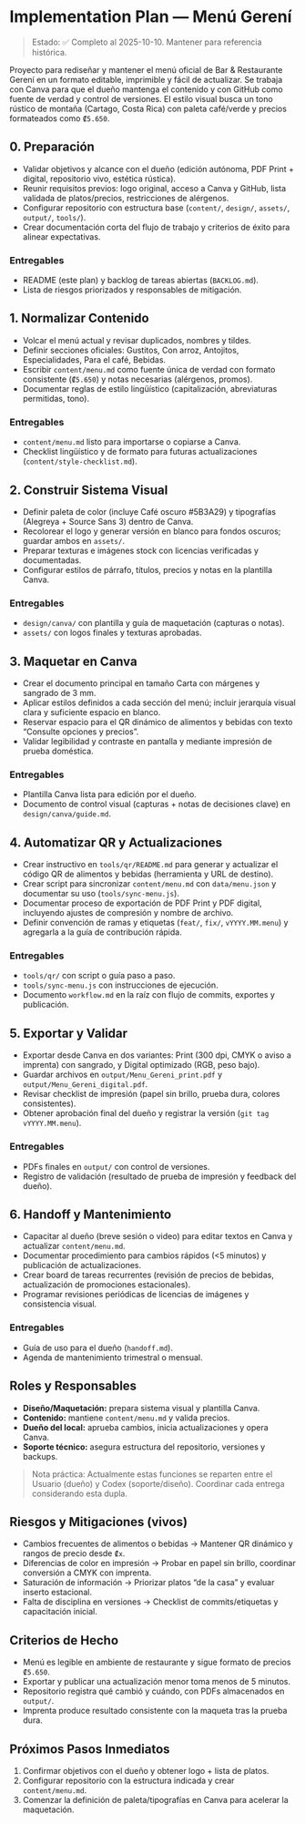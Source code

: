 # Implementation Plan — Menú Gerení

> Estado: ✅ Completo al 2025-10-10. Mantener para referencia histórica.

Proyecto para rediseñar y mantener el menú oficial de Bar & Restaurante Gerení en un formato editable, imprimible y fácil de actualizar. Se trabaja con Canva para que el dueño mantenga el contenido y con GitHub como fuente de verdad y control de versiones. El estilo visual busca un tono rústico de montaña (Cartago, Costa Rica) con paleta café/verde y precios formateados como `₡5.650`.

## 0. Preparación

- Validar objetivos y alcance con el dueño (edición autónoma, PDF Print + digital, repositorio vivo, estética rústica).
- Reunir requisitos previos: logo original, acceso a Canva y GitHub, lista validada de platos/precios, restricciones de alérgenos.
- Configurar repositorio con estructura base (`content/`, `design/`, `assets/`, `output/`, `tools/`).
- Crear documentación corta del flujo de trabajo y criterios de éxito para alinear expectativas.

### Entregables

- README (este plan) y backlog de tareas abiertas (`BACKLOG.md`).
- Lista de riesgos priorizados y responsables de mitigación.

## 1. Normalizar Contenido

- Volcar el menú actual y revisar duplicados, nombres y tildes.
- Definir secciones oficiales: Gustitos, Con arroz, Antojitos, Especialidades, Para el café, Bebidas.
- Escribir `content/menu.md` como fuente única de verdad con formato consistente (`₡5.650`) y notas necesarias (alérgenos, promos).
- Documentar reglas de estilo lingüístico (capitalización, abreviaturas permitidas, tono).

### Entregables

- `content/menu.md` listo para importarse o copiarse a Canva.
- Checklist lingüístico y de formato para futuras actualizaciones (`content/style-checklist.md`).

## 2. Construir Sistema Visual

- Definir paleta de color (incluye Café oscuro #5B3A29) y tipografías (Alegreya + Source Sans 3) dentro de Canva.
- Recolorear el logo y generar versión en blanco para fondos oscuros; guardar ambos en `assets/`.
- Preparar texturas e imágenes stock con licencias verificadas y documentadas.
- Configurar estilos de párrafo, títulos, precios y notas en la plantilla Canva.

### Entregables

- `design/canva/` con plantilla y guía de maquetación (capturas o notas).
- `assets/` con logos finales y texturas aprobadas.

## 3. Maquetar en Canva

- Crear el documento principal en tamaño Carta con márgenes y sangrado de 3 mm.
- Aplicar estilos definidos a cada sección del menú; incluir jerarquía visual clara y suficiente espacio en blanco.
- Reservar espacio para el QR dinámico de alimentos y bebidas con texto “Consulte opciones y precios”.
- Validar legibilidad y contraste en pantalla y mediante impresión de prueba doméstica.

### Entregables

- Plantilla Canva lista para edición por el dueño.
- Documento de control visual (capturas + notas de decisiones clave) en `design/canva/guide.md`.

## 4. Automatizar QR y Actualizaciones

- Crear instructivo en `tools/qr/README.md` para generar y actualizar el código QR de alimentos y bebidas (herramienta y URL de destino).
- Crear script para sincronizar `content/menu.md` con `data/menu.json` y documentar su uso (`tools/sync-menu.js`).
- Documentar proceso de exportación de PDF Print y PDF digital, incluyendo ajustes de compresión y nombre de archivo.
- Definir convención de ramas y etiquetas (`feat/`, `fix/`, `vYYYY.MM.menu`) y agregarla a la guía de contribución rápida.

### Entregables

- `tools/qr/` con script o guía paso a paso.
- `tools/sync-menu.js` con instrucciones de ejecución.
- Documento `workflow.md` en la raíz con flujo de commits, exportes y publicación.

## 5. Exportar y Validar

- Exportar desde Canva en dos variantes: Print (300 dpi, CMYK o aviso a imprenta) con sangrado, y Digital optimizado (RGB, peso bajo).
- Guardar archivos en `output/Menu_Gereni_print.pdf` y `output/Menu_Gereni_digital.pdf`.
- Revisar checklist de impresión (papel sin brillo, prueba dura, colores consistentes).
- Obtener aprobación final del dueño y registrar la versión (`git tag vYYYY.MM.menu`).

### Entregables

- PDFs finales en `output/` con control de versiones.
- Registro de validación (resultado de prueba de impresión y feedback del dueño).

## 6. Handoff y Mantenimiento

- Capacitar al dueño (breve sesión o video) para editar textos en Canva y actualizar `content/menu.md`.
- Documentar procedimiento para cambios rápidos (<5 minutos) y publicación de actualizaciones.
- Crear board de tareas recurrentes (revisión de precios de bebidas, actualización de promociones estacionales).
- Programar revisiones periódicas de licencias de imágenes y consistencia visual.

### Entregables

- Guía de uso para el dueño (`handoff.md`).
- Agenda de mantenimiento trimestral o mensual.

## Roles y Responsables

- **Diseño/Maquetación:** prepara sistema visual y plantilla Canva.
- **Contenido:** mantiene `content/menu.md` y valida precios.
- **Dueño del local:** aprueba cambios, inicia actualizaciones y opera Canva.
- **Soporte técnico:** asegura estructura del repositorio, versiones y backups.

> Nota práctica: Actualmente estas funciones se reparten entre el Usuario (dueño) y Codex (soporte/diseño). Coordinar cada entrega considerando esta dupla.

## Riesgos y Mitigaciones (vivos)

- Cambios frecuentes de alimentos o bebidas → Mantener QR dinámico y rangos de precio desde `₡x`.
- Diferencias de color en impresión → Probar en papel sin brillo, coordinar conversión a CMYK con imprenta.
- Saturación de información → Priorizar platos “de la casa” y evaluar inserto estacional.
- Falta de disciplina en versiones → Checklist de commits/etiquetas y capacitación inicial.

## Criterios de Hecho

- Menú es legible en ambiente de restaurante y sigue formato de precios `₡5.650`.
- Exportar y publicar una actualización menor toma menos de 5 minutos.
- Repositorio registra qué cambió y cuándo, con PDFs almacenados en `output/`.
- Imprenta produce resultado consistente con la maqueta tras la prueba dura.

## Próximos Pasos Inmediatos

1. Confirmar objetivos con el dueño y obtener logo + lista de platos.
2. Configurar repositorio con la estructura indicada y crear `content/menu.md`.
3. Comenzar la definición de paleta/tipografías en Canva para acelerar la maquetación.
